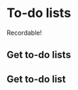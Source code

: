 To-do lists
===========

Recordable!

Get to-do lists
---------------

Get to-do list
--------------

